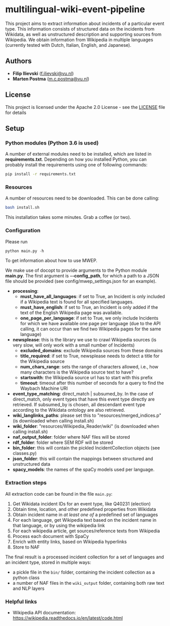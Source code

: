 # multilingual-wiki-event-pipeline

This project aims to extract information about incidents of a particular event type. 
This information consists of structured data on the incidents from Wikidata, as well as unstructured description and supporting sources from Wikipedia. 
We obtain information from Wikipedia in multiple languages (currently tested with Dutch, Italian, English, and Japanese).

## Authors
* **Filip Ilievski** (f.ilievski@vu.nl)
* **Marten Postma** (m.c.postma@vu.nl)

## License
This project is licensed under the Apache 2.0 License - see the [LICENSE](LICENSE) file for details

## Setup

### Python modules (Python 3.6 is used)
A number of external modules need to be installed, which are listed in **requirements.txt**.
Depending on how you installed Python, you can probably install the requirements using one of following commands:
```bash
pip install -r requirements.txt
```

### Resources
A number of resources need to be downloaded. This can be done calling:
```bash
bash install.sh
```

This installation takes some minutes. Grab a coffee (or two).

### Configuration

Please run 
```python
python main.py -h 
```
To get information about how to use MWEP.

We make use of docopt to provide arguments to the Python module **main.py**.
The first argument is **--config_path**, for which a path to a JSON file should be provided (see config/mwep_settings.json for an example).
* **processing**:
    * **must_have_all_languages**: if set to True, an Incident is only included if a Wikipedia text is found for all specified languages.
    * **must_have_english**: if set to True, an Incident is only added if the text of the English Wikipedia page was available.
    * **one_page_per_language**: if set to True, we only include Incidents for which we have available one page per language (due to the API calling, it can occur than we find two Wikipedia pages for the same language) 
* **newsplease**: this is the library we use to crawl Wikipedia sources (is very slow, will only work with a small number of Incidents)
    * **excluded_domains**: exclude Wikipedia sources from these domains
    * **title_required**: if set to True, newsplease needs to detect a title for the Wikipedia source
    * **num_chars_range**: sets the range of characters allowed, i.e., how many characters is the Wikipedia source text to have?
    * **startswith**: the Wikipedia source url has to start with this prefix
    * **timeout**: timeout after this number of seconds for a query to find the Waybach Machine URI
* **event_type_matching**: direct_match | subsumed_by. In the case of direct_match, only event types that have this event type directly are retrieved. If subsumed_by is chosen, all descendant event type according to the Wikidata ontology are also retrieved.
* **wiki_langlinks_paths**: please set this to "resources/merged_indices.p" (is downloaded when calling install.sh)
* **wiki_folder**: "resources/Wikipedia_Reader/wiki" (is downloaded when calling install.sh)
* **naf_output_folder**: folder where NAF files will be stored
* **rdf_folder**: folder where SEM RDF will be stored
* **bin_folder**: this will contain the pickled IncidentCollection objects (see classes.py)
* **json_folder**: this will contain the mappings between structured and unstructured data
* **spacy_models**: the names of the spaCy models used per language.

### Extraction steps

All extraction code can be found in the file `main.py`:

1. Get Wikidata incident IDs for an event type, like Q40231 (election)
2. Obtain time, location, and other predefined properties from Wikidata
3. Obtain incident name in *at least one of* a predefined set of languages
4. For each language, get Wikipedia text based on the incident name in that language, or by using the wikipedia link
5. For each wikipedia article, get sources/reference texts from Wikipedia
6. Process each document with SpaCy
7. Enrich with entity links, based on Wikipedia hyperlinks
8. Store to NAF

The final result is a processed incident collection for a set of languages and an incident type, stored in multiple ways:
* a pickle file in the `bin/` folder, containing the incident collection as a python class
* a number of NAF files in the `wiki_output` folder, containing both raw text and NLP layers


### Helpful links

* Wikipedia API documentation:
https://wikipedia.readthedocs.io/en/latest/code.html
